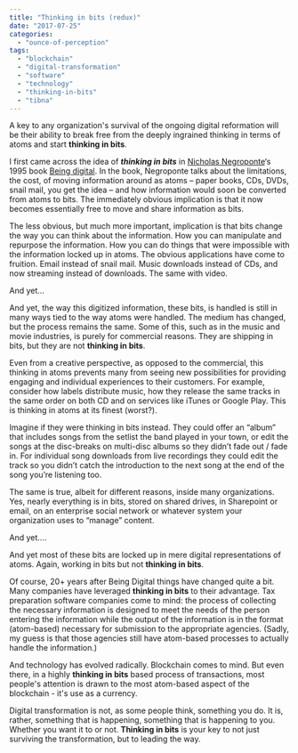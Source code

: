 ```yaml
---
title: "Thinking in bits (redux)"
date: "2017-07-25"
categories: 
  - "ounce-of-perception"
tags: 
  - "blockchain"
  - "digital-transformation"
  - "software"
  - "technology"
  - "thinking-in-bits"
  - "tibna"
---
```


A key to any organization's survival of the ongoing digital reformation will be their ability to break free from the deeply ingrained thinking in terms of atoms and start **thinking in bits**.

I first came across the idea of **_thinking in bits_** in [Nicholas Negroponte](http://web.media.mit.edu/~nicholas/)‘s 1995 book [Being digital](https://en.wikipedia.org/wiki/Being_Digital). In the book, Negroponte talks about the limitations, the cost, of moving information around as atoms – paper books, CDs, DVDs, snail mail, you get the idea – and how information would soon be converted from atoms to bits. The immediately obvious implication is that it now becomes essentially free to move and share information as bits.

The less obvious, but much more important, implication is that bits change the way you can think about the information. How you can manipulate and repurpose the information. How you can do things that were impossible with the information locked up in atoms. The obvious applications have come to fruition. Email instead of snail mail. Music downloads instead of CDs, and now streaming instead of downloads. The same with video.

And yet…

And yet, the way this digitized information, these bits, is handled is still in many ways tied to the way atoms were handled. The medium has changed, but the process remains the same. Some of this, such as in the music and movie industries, is purely for commercial reasons. They are shipping in bits, but they are not **thinking in bits**.

Even from a creative perspective, as opposed to the commercial, this thinking in atoms prevents many from seeing new possibilities for providing engaging and individual experiences to their customers. For example, consider how labels distribute music, how they release the same tracks in the same order on both CD and on services like iTunes or Google Play. This is thinking in atoms at its finest (worst?).

Imagine if they were thinking in bits instead. They could offer an “album” that includes songs from the setlist the band played in your town, or edit the songs at the disc-breaks on multi-disc albums so they didn’t fade out / fade in. For individual song downloads from live recordings they could edit the track so you didn’t catch the introduction to the next song at the end of the song you’re listening too.

The same is true, albeit for different reasons, inside many organizations. Yes, nearly everything is in bits, stored on shared drives, in Sharepoint or email, on an enterprise social network or whatever system your organization uses to “manage” content.

And yet….

And yet most of these bits are locked up in mere digital representations of atoms. Again, working in bits but not **thinking in bits**.

Of course, 20+ years after Being Digital things have changed quite a bit. Many companies have leveraged **thinking in bits** to their advantage. Tax preparation software companies come to mind: the process of collecting the necessary information is designed to meet the needs of the person entering the information while the output of the information is in the format (atom-based) necessary for submission to the appropriate agencies. (Sadly, my guess is that those agencies still have atom-based processes to actually handle the information.)

And technology has evolved radically. Blockchain comes to mind. But even there, in a highly **thinking in bits** based process of transactions, most people's attention is drawn to the most atom-based aspect of the blockchain - it's use as a currency.

Digital transformation is not, as some people think, something you do. It is, rather, something that is happening, something that is happening to you. Whether you want it to or not. **Thinking in bits** is your key to not just surviving the transformation, but to leading the way.
